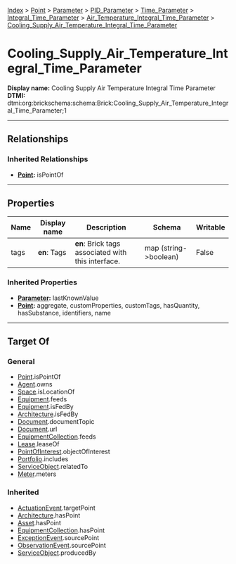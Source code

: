 [Index](../../../../../../index.md) > [Point](../../../../../Point.md) > [Parameter](../../../../Parameter.md) > [PID_Parameter](../../../PID_Parameter.md) > [Time_Parameter](../../Time_Parameter.md) > [Integral_Time_Parameter](../Integral_Time_Parameter.md) > [Air_Temperature_Integral_Time_Parameter](Air_Temperature_Integral_Time_Parameter.md) > [Cooling_Supply_Air_Temperature_Integral_Time_Parameter](#)
# Cooling_Supply_Air_Temperature_Integral_Time_Parameter

**Display name:** Cooling Supply Air Temperature Integral Time Parameter<br />
**DTMI:** dtmi:org:brickschema:schema:Brick:Cooling_Supply_Air_Temperature_Integral_Time_Parameter;1

---

## Relationships

### Inherited Relationships
* **[Point](../../../../../Point.md):** isPointOf

---

## Properties

|Name|Display name|Description|Schema|Writable|
|-|-|-|-|-|
|tags|**en**: Tags|**en**: Brick tags associated with this interface.|map (string->boolean)|False|
### Inherited Properties
* **[Parameter](../../../../Parameter.md):** lastKnownValue
* **[Point](../../../../../Point.md):** aggregate, customProperties, customTags, hasQuantity, hasSubstance, identifiers, name

---

## Target Of
### General
* [Point](../../../../../Point.md).isPointOf
* [Agent](../../../../../../Agent/Agent.md).owns
* [Space](../../../../../../Space/Space.md).isLocationOf
* [Equipment](../../../../../../Asset/Equipment/Equipment.md).feeds
* [Equipment](../../../../../../Asset/Equipment/Equipment.md).isFedBy
* [Architecture](../../../../../../Space/Architecture/Architecture.md).isFedBy
* [Document](../../../../../../Information/Document/Document.md).documentTopic
* [Document](../../../../../../Information/Document/Document.md).url
* [EquipmentCollection](../../../../../../Collection/Equipment-.md).feeds
* [Lease](../../../../../../Event/Lease.md).leaseOf
* [PointOfInterest](../../../../../../Information/PointOfInterest.md).objectOfInterest
* [Portfolio](../../../../../../Collection/Portfolio.md).includes
* [ServiceObject](../../../../../../Information/ServiceObject/ServiceObject.md).relatedTo
* [Meter](../../../../../../Asset/Equipment/Meter/Meter.md).meters
### Inherited
* [ActuationEvent](../../../../../../Event/Point-/ActuationEvent.md).targetPoint
* [Architecture](../../../../../../Space/Architecture/Architecture.md).hasPoint
* [Asset](../../../../../../Asset/Asset.md).hasPoint
* [EquipmentCollection](../../../../../../Collection/Equipment-.md).hasPoint
* [ExceptionEvent](../../../../../../Event/Point-/ExceptionEvent.md).sourcePoint
* [ObservationEvent](../../../../../../Event/Point-/ObservationEvent.md).sourcePoint
* [ServiceObject](../../../../../../Information/ServiceObject/ServiceObject.md).producedBy
